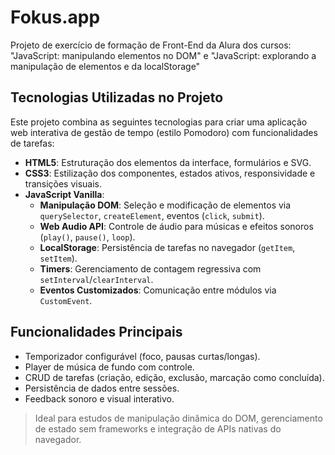 # Fokus.app
 Projeto de exercício de formação de Front-End da Alura dos cursos: 
"JavaScript: manipulando elementos no DOM" e "JavaScript: explorando a manipulação de elementos e da localStorage"
 
## Tecnologias Utilizadas no Projeto

Este projeto combina as seguintes tecnologias para criar uma aplicação web interativa de gestão de tempo (estilo Pomodoro) com funcionalidades de tarefas:

- **HTML5**: Estruturação dos elementos da interface, formulários e SVG.
- **CSS3**: Estilização dos componentes, estados ativos, responsividade e transições visuais.
- **JavaScript Vanilla**:
  - **Manipulação DOM**: Seleção e modificação de elementos via `querySelector`, `createElement`, eventos (`click`, `submit`).
  - **Web Audio API**: Controle de áudio para músicas e efeitos sonoros (`play()`, `pause()`, `loop`).
  - **LocalStorage**: Persistência de tarefas no navegador (`getItem`, `setItem`).
  - **Timers**: Gerenciamento de contagem regressiva com `setInterval`/`clearInterval`.
  - **Eventos Customizados**: Comunicação entre módulos via `CustomEvent`.

## Funcionalidades Principais

- Temporizador configurável (foco, pausas curtas/longas).
- Player de música de fundo com controle.
- CRUD de tarefas (criação, edição, exclusão, marcação como concluída).
- Persistência de dados entre sessões.
- Feedback sonoro e visual interativo.

> Ideal para estudos de manipulação dinâmica do DOM, gerenciamento de estado sem frameworks e integração de APIs nativas do navegador.

